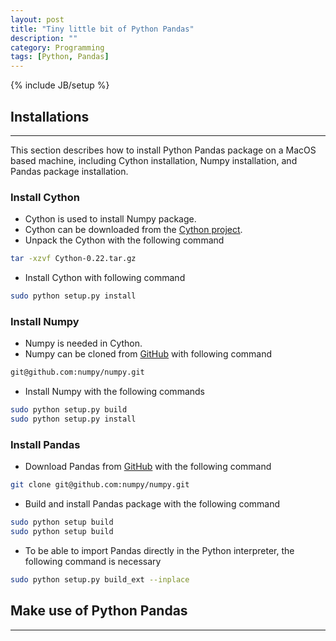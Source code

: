 ```yaml
---
layout: post
title: "Tiny little bit of Python Pandas"
description: ""
category: Programming
tags: [Python, Pandas]
---
```

{% include JB/setup %}


<script type="text/javascript"
 src="http://cdn.mathjax.org/mathjax/latest/MathJax.js?config=TeX-AMS-MML_HTMLorMML">
</script>


## Installations
----

This section describes how to install Python Pandas package on a MacOS based machine, including Cython installation, Numpy installation, and Pandas package installation.

### Install Cython

- Cython is used to install Numpy package.
- Cython can be downloaded from the [Cython project](http://cython.org).
- Unpack the Cython with the following command

```bash
tar -xzvf Cython-0.22.tar.gz
```

- Install Cython with following command

```bash
sudo python setup.py install
```

### Install Numpy
- Numpy is needed in Cython.
- Numpy can be cloned from [GitHub](git@github.com:numpy/numpy.git) with following command

```bash
git@github.com:numpy/numpy.git
```

- Install Numpy with the following commands

```bash
sudo python setup.py build
sudo python setup.py install
```

### Install Pandas
- Download Pandas from [GitHub](https://github.com/numpy/numpy) with the following command

```bash
git clone git@github.com:numpy/numpy.git
```

- Build and install Pandas package with the following command

```bash
sudo python setup build
sudo python setup build
```

- To be able to import Pandas directly in the Python interpreter, the following command is necessary

```bash
sudo python setup.py build_ext --inplace
```


## Make use of Python Pandas
----

   